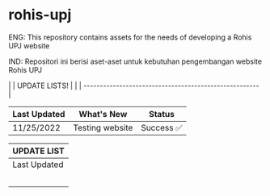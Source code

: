# rohis-upj

ENG: This repository contains assets for the needs of developing a Rohis UPJ website

IND: Repositori ini berisi aset-aset untuk kebutuhan pengembangan website Rohis UPJ

|                   |  UPDATE LISTS!        |            |
| ------------------------------------------------------ |

| Last Updated      | What's New            | Status     |
| ----------------- | --------------------- | ---------- |
| 11/25/2022        | Testing website       | Success ✅ |


| UPDATE LIST  |
| ------------ |
| Last Updated | What's New | Status |
|              |  |  |
|              |  |  |
|              |  |  |
|              |  |  |
|              |  |  |

